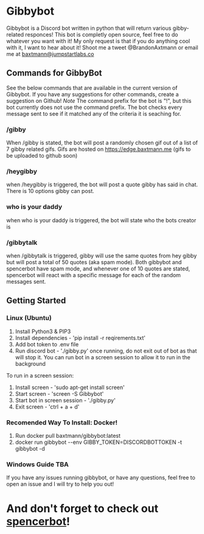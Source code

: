 # Gibbybot

Gibbybot is a Discord bot written in python that will return various gibby-related responces!
This bot is completly open source, feel free to do whatever you want with it! My only request is that if you do anything cool with it, I want to hear about it! Shoot me a tweet @BrandonAxtmann or email me at baxtmann@jumpstartlabs.co

## Commands for GibbyBot
See the below commands that are available in the current version of Gibbybot. If you have any suggestions for other commands, create a suggestion on Github!
*Note* The command prefix for the bot is "!", but this bot currently does not use the command prefix. The bot checks every message sent to see if it matched any of the criteria it is seaching for.
### /gibby
When /gibby is stated, the bot will post a randomly chosen gif out of a list of 7 gibby related gifs. Gifs are hosted on https://edge.baxtmann.me (gifs to be uploaded to github soon)
### /heygibby
when /heygibby is triggered, the bot will post a quote gibby has said in chat. There is 10 options gibby can post. 
### who is your daddy
when who is your daddy is triggered, the bot will state who the bots creator is
### /gibbytalk
when /gibbytalk is triggered, gibby will use the same quotes from hey gibby but will post a total of 50 quotes (aka spam mode). Both gibbybot and spencerbot have spam mode, and whenever one of 10 quotes are stated, spencerbot will react with a specific message for each of the random messages sent.

## Getting Started
### Linux (Ubuntu)
1. Install Python3 & PIP3
2. Install dependencies - 'pip install -r reqirements.txt'
3. Add bot token to .env file
5. Run discord bot - './gibby.py' once running, do not exit out of bot as that will stop it. You can run bot in a screen session to allow it to run in the background

To run in a screen session: 
1. Install screen - 'sudo apt-get install screen'
2. Start screen - 'screen -S Gibbybot'
3. Start bot in screen session - './gibby.py'
4. Exit screen - 'ctrl + a + d'

### Recomended Way To Install: Docker!

1. Run docker pull baxtmann/gibbybot:latest
2. docker run gibbybot --env GIBBY_TOKEN=DISCORDBOTTOKEN -t gibbybot -d

### Windows Guide TBA

If you have any issues running gibbybot, or have any questions, feel free to open an issue and I will try to help you out!

# And don't forget to check out [spencerbot](https://github.com/baxtmann/spencerbot)! 
